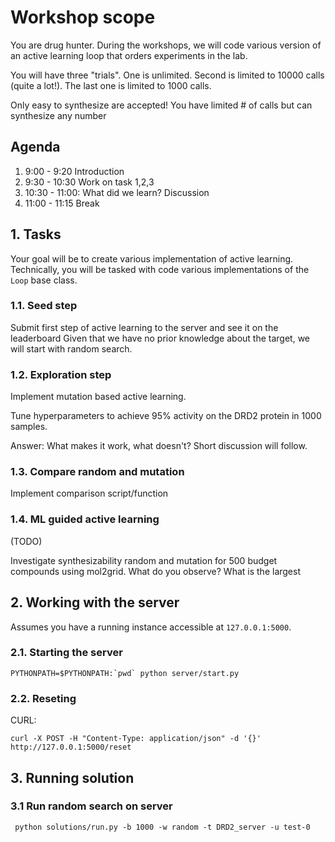 # Workshop scope

You are drug hunter. During the workshops, we will code various version of an active learning loop that orders experiments in the lab.

You will have three "trials". One is unlimited. Second is limited to 10000 calls (quite a lot!). The last one is limited
to 1000 calls.

Only easy to synthesize are accepted! You have limited # of calls but can synthesize any number

## Agenda

1. 9:00 - 9:20 Introduction 
2. 9:30 - 10:30 Work on task 1,2,3 
5. 10:30 - 11:00: What did we learn? Discussion
6. 11:00 - 11:15 Break

## 1. Tasks

Your goal will be to create various implementation of active learning. Technically, you will be tasked with code various implementations of the `Loop` base class.

### 1.1. Seed step

Submit first step of active learning to the server and see it on the leaderboard
Given that we have no prior knowledge about the target, we will start with random search.

### 1.2. Exploration step

Implement mutation based active learning.

Tune hyperparameters to achieve 95% activity on the DRD2 protein in 1000 samples.

Answer: What makes it work, what doesn't? Short discussion will follow.

### 1.3. Compare random and mutation

Implement comparison script/function

### 1.4. ML guided active learning

(TODO)

Investigate synthesizability random and mutation for 500 budget compounds using mol2grid. What do you observe?
What is the largest

## 2. Working with the server

Assumes you have a running instance accessible at `127.0.0.1:5000`.

### 2.1. Starting the server

```commandline
PYTHONPATH=$PYTHONPATH:`pwd` python server/start.py
```

### 2.2. Reseting

CURL:
```commandline
curl -X POST -H "Content-Type: application/json" -d '{}' http://127.0.0.1:5000/reset
```

## 3. Running solution

### 3.1 Run random search on server

```commandline
 python solutions/run.py -b 1000 -w random -t DRD2_server -u test-0
```
